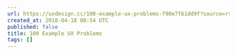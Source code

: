 ```yaml
---
url: https://uxdesign.cc/100-example-ux-problems-f90e7f61dd9f?source=rss----138adf9c44c---4
created_at: 2018-04-18 00:54 UTC
published: false
title: 100 Example UX Problems
tags: []
---
```



